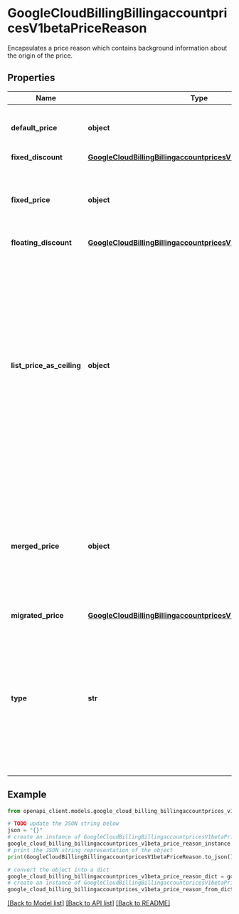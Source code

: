 # GoogleCloudBillingBillingaccountpricesV1betaPriceReason

Encapsulates a price reason which contains background information about the origin of the price.

## Properties

Name | Type | Description | Notes
------------ | ------------- | ------------- | -------------
**default_price** | **object** | Encapsulates a default price which is the current list price. | [optional] 
**fixed_discount** | [**GoogleCloudBillingBillingaccountpricesV1betaFixedDiscount**](GoogleCloudBillingBillingaccountpricesV1betaFixedDiscount.md) |  | [optional] 
**fixed_price** | **object** | Encapsulates a set fixed price applicable during the terms of a contract agreement. | [optional] 
**floating_discount** | [**GoogleCloudBillingBillingaccountpricesV1betaFloatingDiscount**](GoogleCloudBillingBillingaccountpricesV1betaFloatingDiscount.md) |  | [optional] 
**list_price_as_ceiling** | **object** | Encapsulates a contract feature that the list price (DefaultPrice) will be used for the price if the current list price drops lower than the custom fixed price. Available to new contracts after March 21, 2022. Applies to all fixed price SKUs in the contract, including FixedPrice, FixedDiscount, MigratedPrice, and MergedPrice. | [optional] 
**merged_price** | **object** | Encapsulates a price after merging from multiple sources. With merged tiers, each individual tier can be from a different source with different discount types. | [optional] 
**migrated_price** | [**GoogleCloudBillingBillingaccountpricesV1betaMigratedPrice**](GoogleCloudBillingBillingaccountpricesV1betaMigratedPrice.md) |  | [optional] 
**type** | **str** | Type of the price reason. It can have values such as &#39;unspecified&#39;, &#39;default-price&#39;, &#39;fixed-price&#39;, &#39;fixed-discount&#39;, &#39;floating-discount&#39;, &#39;migrated-price&#39;, &#39;merged-price&#39;, &#39;list-price-as-ceiling&#39;. | [optional] 

## Example

```python
from openapi_client.models.google_cloud_billing_billingaccountprices_v1beta_price_reason import GoogleCloudBillingBillingaccountpricesV1betaPriceReason

# TODO update the JSON string below
json = "{}"
# create an instance of GoogleCloudBillingBillingaccountpricesV1betaPriceReason from a JSON string
google_cloud_billing_billingaccountprices_v1beta_price_reason_instance = GoogleCloudBillingBillingaccountpricesV1betaPriceReason.from_json(json)
# print the JSON string representation of the object
print(GoogleCloudBillingBillingaccountpricesV1betaPriceReason.to_json())

# convert the object into a dict
google_cloud_billing_billingaccountprices_v1beta_price_reason_dict = google_cloud_billing_billingaccountprices_v1beta_price_reason_instance.to_dict()
# create an instance of GoogleCloudBillingBillingaccountpricesV1betaPriceReason from a dict
google_cloud_billing_billingaccountprices_v1beta_price_reason_from_dict = GoogleCloudBillingBillingaccountpricesV1betaPriceReason.from_dict(google_cloud_billing_billingaccountprices_v1beta_price_reason_dict)
```
[[Back to Model list]](../README.md#documentation-for-models) [[Back to API list]](../README.md#documentation-for-api-endpoints) [[Back to README]](../README.md)


